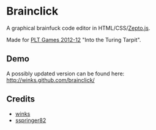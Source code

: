 Brainclick
==========

A graphical brainfuck code editor in HTML/CSS/[Zepto.js](http://zeptojs.com).

Made for [PLT Games 2012-12](http://www.pltgames.com/competition/2012/12) "Into the Turing Tarpit".

Demo
----
A possibly updated version can be found here: http://winks.github.com/brainclick/

Credits
-------
 * [winks](http://github.com/winks)
 * [sspringer82](http://github.com/sspringer82)
